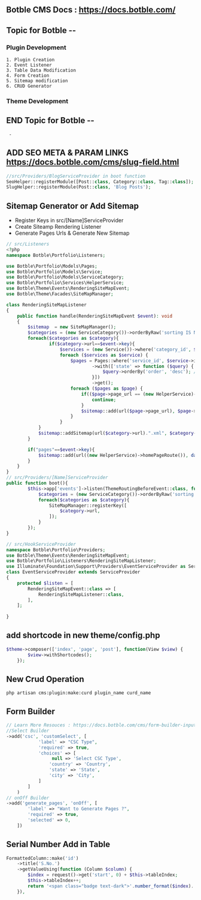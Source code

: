 ## Botble CMS Docs : https://docs.botble.com/

## Topic for Botble  --
### Plugin Development
    1. Plugin Creation
    2. Event Listener 
    3. Table Data Modification
    4. Form Creation
    5. Sitemap modification
    6. CRUD Generator
### Theme Development
## END Topic for Botble  --
    
    
     - 
## ADD SEO META & PARAM LINKS  https://docs.botble.com/cms/slug-field.html
```php
//src/Providers/BlogServiceProvider in boot function
SeoHelper::registerModule([Post::class, Category::class, Tag::class]);
SlugHelper::registerModule(Post::class, 'Blog Posts');
```
## Sitemap Generator or Add Sitemap        
- Register Keys in src/[Name]ServiceProvider
- Create Siteamp Rendering Listener
- Generate Pages Urls & Generate New Sitemap  
```php
// src/Listeners
<?php
namespace Botble\Portfolio\Listeners;

use Botble\Portfolio\Models\Pages;
use Botble\Portfolio\Models\Service;
use Botble\Portfolio\Models\ServiceCategory;
use Botble\Portfolio\Services\HelperService;
use Botble\Theme\Events\RenderingSiteMapEvent;
use Botble\Theme\Facades\SiteMapManager;

class RenderingSiteMapListener
{
    public function handle(RenderingSiteMapEvent $event): void
    {
        $sitemap  = new SiteMapManager();
        $categories = (new ServiceCategory())->orderByRaw('sorting IS NULL, sorting ASC')->get();
        foreach($categories as $category){
                if($category->url==$event->key){
                    $services = (new Service())->where('category_id', $category->id)->get();   
                    foreach ($services as $service) {
                        $pages = Pages::where('service_id', $service->id)
                                ->with(['state' => function ($query) {
                                    $query->orderBy('order', 'desc'); // Sort states when eager loading
                                }])
                                ->get();
                        foreach ($pages as $page) {
                            if(($page->page_url == (new HelperService)->homePageRoute())){
                                continue;
                            }
                            $sitemap::add(url($page->page_url), $page->created_at, "0.8", 'monthly');
                        }
                    }
            }
            $sitemap::addSitemap(url($category->url).".xml", $category->updated_at); 
        }

        if("pages"==$event->key){
            $sitemap::add(url((new HelperService)->homePageRoute()), date('Y-m-d H:m'), "1.0", 'daily');
        }
    }
}
// src/Providers/[Name]ServiceProvider
public function boot(){
        $this->app['events']->listen(ThemeRoutingBeforeEvent::class, function () {
            $categories = (new ServiceCategory())->orderByRaw('sorting IS NULL, sorting ASC')->get();
            foreach($categories as $category){
                SiteMapManager::registerKey([
                    $category->url,
                ]);
            }
        });
}

// src/HookServiceProvider
namespace Botble\Portfolio\Providers;
use Botble\Theme\Events\RenderingSiteMapEvent;
use Botble\Portfolio\Listeners\RenderingSiteMapListener;
use Illuminate\Foundation\Support\Providers\EventServiceProvider as ServiceProvider;
class EventServiceProvider extends ServiceProvider
{
    protected $listen = [
        RenderingSiteMapEvent::class => [
            RenderingSiteMapListener::class,
        ],
    ];
    
}

```

## add shortcode in new theme/config.php 
```php
$theme->composer(['index', 'page', 'post'], function(View $view) {
        $view->withShortcodes();
    });
```

## New Crud Operation
```
php artisan cms:plugin:make:curd plugin_name curd_name
```

## Form Builder
```php
// Learn More Resouces : https://docs.botble.com/cms/form-builder-input-fields.html
//Select Builder
->add('csc', 'customSelect', [
            'label' => "CSC Type",
            'required' => true,
            'choices' => [
                 null => 'Select CSC Type',
                'country' => 'Country',
                'state' => 'State',
                'city' => 'City',
            ]
        ]
    )
// onOff Builder
->add('generate_pages', 'onOff', [
        'label' => "Want to Generate Pages ?",
        'required' => true,
        'selected' => 0,
    ])
```
## Serial Number Add in Table
```php
FormattedColumn::make('id')
    ->title('S.No.')
    ->getValueUsing(function (Column $column) {
        $index = request()->get('start', 0) + $this->tableIndex;
        $this->tableIndex++;
        return '<span class="badge text-dark">'.number_format($index).'</span>';
    }),
```
